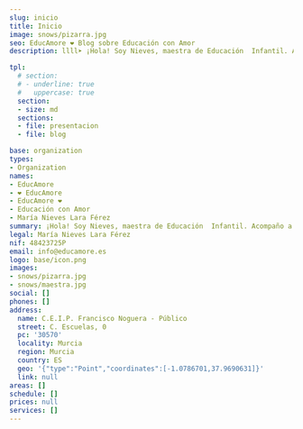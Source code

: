 ```yaml
---
slug: inicio
title: Inicio
image: snows/pizarra.jpg
seo: EducAmore ❤️ Blog sobre Educación con Amor
description: llll➤ ¡Hola! Soy Nieves, maestra de Educación  Infantil. Acompaño a los niños en su desarrollo como seres sociales, desde el respeto de su esencia única.

tpl:
  # section:
  # - underline: true
  #   uppercase: true
  section:
  - size: md
  sections:
  - file: presentacion
  - file: blog

base: organization
types:
- Organization
names:
- EducAmore
- ❤️ EducAmore
- EducAmore ❤️
- Educación con Amor
- María Nieves Lara Férez
summary: ¡Hola! Soy Nieves, maestra de Educación  Infantil. Acompaño a los niños en su desarrollo como seres sociales, desde el respeto de su esencia única.
legal: María Nieves Lara Férez
nif: 48423725P
email: info@educamore.es
logo: base/icon.png
images:
- snows/pizarra.jpg
- snows/maestra.jpg
social: []
phones: []
address:
  name: C.E.I.P. Francisco Noguera - Público
  street: C. Escuelas, 0
  pc: '30570'
  locality: Murcia
  region: Murcia
  country: ES
  geo: '{"type":"Point","coordinates":[-1.0786701,37.9690631]}'
  link: null
areas: []
schedule: []
prices: null
services: []
---
```

